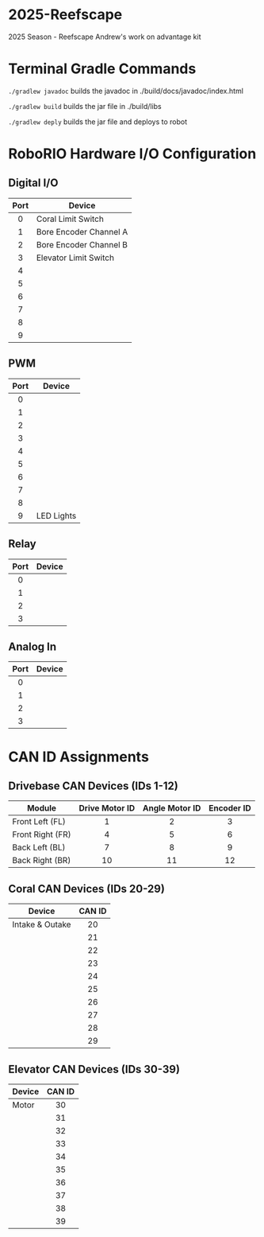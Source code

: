# 2025-Reefscape
2025 Season - Reefscape
Andrew's work on advantage kit

# Terminal Gradle Commands
`./gradlew javadoc` builds the javadoc in ./build/docs/javadoc/index.html

`./gradlew build` builds the jar file in ./build/libs

`./gradlew deply` builds the jar file and deploys to robot

# RoboRIO Hardware I/O Configuration
## Digital I/O
| Port  | Device                 |
|:-----:|------------------------|
| 0     | Coral Limit Switch     |
| 1     | Bore Encoder Channel A |
| 2     | Bore Encoder Channel B |
| 3     | Elevator Limit Switch  |
| 4     |                        |
| 5     |                        |
| 6     |                        |
| 7     |                        |
| 8     |                        |
| 9     |                        |

## PWM
| Port  | Device                 |
|:-----:|------------------------|
| 0     |                        |
| 1     |                        |
| 2     |                        |
| 3     |                        |
| 4     |                        |
| 5     |                        |
| 6     |                        |
| 7     |                        |
| 8     |                        |
| 9     | LED Lights             |

## Relay
| Port  | Device                 |
|:-----:|------------------------|
| 0     |                        |
| 1     |                        |
| 2     |                        |
| 3     |                        |


## Analog In
| Port  | Device                 |
|:-----:|------------------------|
| 0     |                        |
| 1     |                        |
| 2     |                        |
| 3     |                        |


# CAN ID Assignments
## Drivebase CAN Devices (IDs 1-12)
| Module           | Drive Motor ID | Angle Motor ID | Encoder ID |
|------------------|:--------------:|:--------------:|:----------:|
| Front Left (FL)  | 1              | 2              | 3          |
| Front Right (FR) | 4              | 5              | 6          |
| Back Left (BL)   | 7              | 8              | 9          |
| Back Right (BR)  | 10             | 11             | 12         |

## Coral CAN Devices (IDs 20-29)
| Device           | CAN ID   |
|------------------|:--------:|
| Intake & Outake  | 20       |
|                  | 21       |
|                  | 22       |
|                  | 23       |
|                  | 24       |
|                  | 25       |
|                  | 26       |
|                  | 27       |
|                  | 28       |
|                  | 29       |

## Elevator CAN Devices (IDs 30-39)
| Device           | CAN ID   |
|------------------|:--------:|
| Motor            | 30       |
|                  | 31       |
|                  | 32       |
|                  | 33       |
|                  | 34       |
|                  | 35       |
|                  | 36       |
|                  | 37       |
|                  | 38       |
|                  | 39       |
